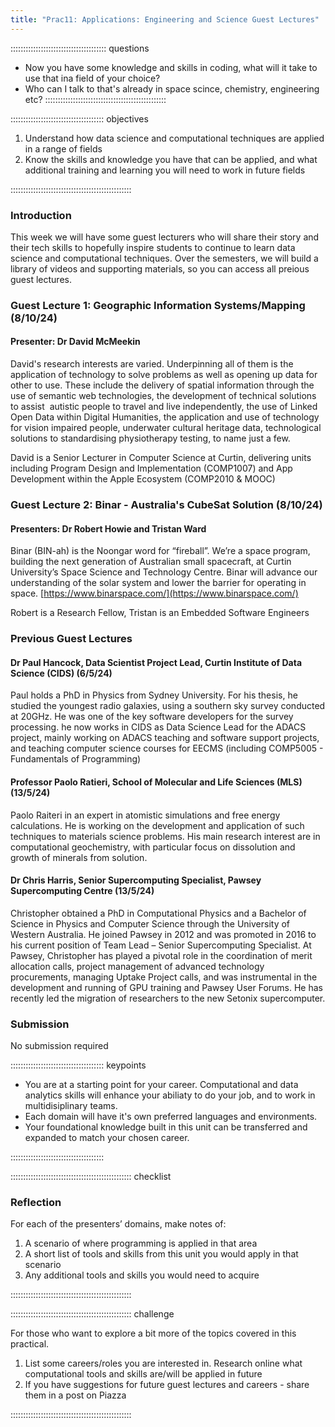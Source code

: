 ```yaml
---
title: "Prac11: Applications: Engineering and Science Guest Lectures"
---
```


:::::::::::::::::::::::::::::::::::::: questions 

- Now you have some knowledge and skills in coding, what will it take to use that ina field of your choice?
- Who can I talk to that's already in space scince, chemistry, engineering etc?
::::::::::::::::::::::::::::::::::::::::::::::::

::::::::::::::::::::::::::::::::::::: objectives

1. Understand how data science and computational techniques are applied in a range of fields
2. Know the skills and knowledge you have that can be applied, and what additional training and learning you will need to work in future fields

::::::::::::::::::::::::::::::::::::::::::::::::

### Introduction

This week we will have some guest lecturers who will share their story and their tech skills to hopefully inspire students to continue to learn data science and computational techniques. Over the semesters, we will build a library of videos and supporting materials, so you can access all preious guest lectures.

### Guest Lecture 1: Geographic Information Systems/Mapping  (8/10/24)

#### Presenter: Dr David McMeekin

David's research interests are varied. Underpinning all of them is the application of technology to solve problems as well as opening up data for other to use. These include the delivery of spatial information through the use of semantic web technologies, the development of technical solutions to assist  autistic people to travel and live independently, the use of Linked Open Data within Digital Humanities, the application and use of technology for vision impaired people, underwater cultural heritage data, technological solutions to standardising physiotherapy testing, to name just a few.

David is a Senior Lecturer in Computer Science at Curtin, delivering units including Program Design and Implementation (COMP1007) and App Development within the Apple Ecosystem (COMP2010 & MOOC)

### Guest Lecture 2: Binar - Australia's CubeSat Solution  (8/10/24)

#### Presenters: Dr Robert Howie and Tristan Ward

Binar (BIN-ah) is the Noongar word for “fireball”. We’re a space program, building the next generation of Australian small spacecraft, at Curtin University’s Space Science and Technology Centre. Binar will advance our understanding of the solar system and lower the barrier for operating in space. [https://www.binarspace.com/](https://www.binarspace.com/)

Robert is a Research Fellow, Tristan is an Embedded Software Engineers

### Previous Guest Lectures

#### Dr Paul Hancock, Data Scientist Project Lead, Curtin Institute of Data Science (CIDS) (6/5/24)

Paul holds a PhD in Physics from Sydney University. For his thesis, he studied the youngest radio galaxies, using a southern sky survey conducted at 20GHz. He was one of the key software developers for the survey processing. he now works in CIDS as Data Science Lead for the ADACS project, mainly working on ADACS teaching and software support projects, and teaching computer science courses for EECMS (including COMP5005 - Fundamentals of Programming)

#### Professor Paolo Ratieri, School of Molecular and Life Sciences (MLS) (13/5/24)

Paolo Raiteri in an expert in atomistic simulations and free energy calculations. He is working on the development and application of such techniques to materials science problems. His main research interest are in computational geochemistry, with particular focus on dissolution and growth of minerals from solution. 

#### Dr Chris Harris, Senior Supercomputing Specialist, Pawsey Supercomputing Centre (13/5/24)

Christopher obtained a PhD in Computational Physics and a Bachelor of Science in Physics and Computer Science through the University of Western Australia. He joined Pawsey in 2012 and was promoted in 2016 to his current position of Team Lead – Senior Supercomputing Specialist. At Pawsey, Christopher has played a pivotal role in the coordination of merit allocation calls, project management of advanced technology procurements, managing Uptake Project calls, and was instrumental in the development and running of GPU training and Pawsey User Forums. He has recently led the migration of researchers to the new Setonix supercomputer.

### Submission

No submission required

::::::::::::::::::::::::::::::::::::: keypoints 

- You are at a starting point for your career. Computational and data analytics skills will enhance your abiliaty to do your job, and to work in multidisiplinary teams.
- Each domain will have it's own preferred languages and environments.
- Your foundational knowledge built in this unit can be transferred and expanded to match your chosen career.

:::::::::::::::::::::::::::::::::::::

:::::::::::::::::::::::::::::::::::::::::::::::: checklist

### Reflection
 
For each of the presenters’ domains, make notes of:

1. A scenario of where programming is applied in that area
2. A short list of tools and skills from this unit you would apply in that scenario
3. Any additional tools and skills you would need to acquire

::::::::::::::::::::::::::::::::::::::::::::::::

:::::::::::::::::::::::::::::::::::::::::::::::: challenge

For those who want to explore a bit more of the topics covered in this practical. 

1. List some careers/roles you are interested in. Research online what computational tools and skills are/will be applied in future
2. If you have suggestions for future guest lectures and careers - share them in a post on Piazza
 
::::::::::::::::::::::::::::::::::::::::::::::::
